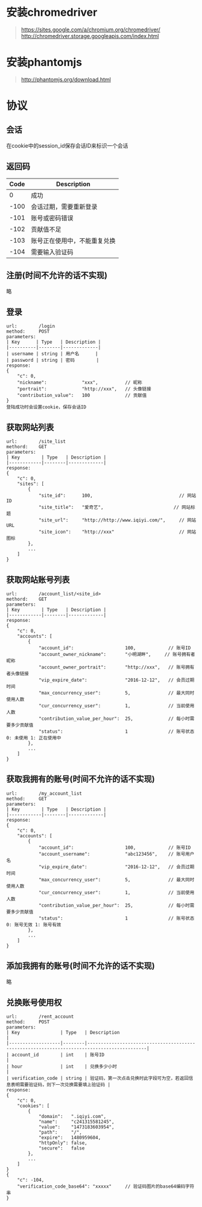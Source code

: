 # 安装chromedriver

> https://sites.google.com/a/chromium.org/chromedriver/
> http://chromedriver.storage.googleapis.com/index.html

# 安装phantomjs

> http://phantomjs.org/download.html
# 协议

## 会话

在cookie中的session_id保存会话ID来标识一个会话

## 返回码

| Code | Description                  |
|------|------------------------------|
| 0    | 成功                         |
| -100 | 会话过期，需要重新登录       |
| -101 | 账号或密码错误               |
| -102 | 贡献值不足                   |
| -103 | 账号正在使用中，不能重复兑换 |
| -104 | 需要输入验证码               |

## 注册(时间不允许的话不实现)

略

## 登录

```
url:      	/login
method:     POST
parameters:
| Key      | Type   | Description |
|----------|--------|-------------|
| username | string | 用户名      |
| password | string | 密码        |
response:
{
	"c": 0,
	"nickname": 			"xxx",			// 昵称
	"portrait": 			"http://xxx",	// 头像链接
	"contribution_value": 	100				// 贡献值
}
登陆成功时会设置cookie，保存会话ID
```

## 获取网站列表

```
url:    	/site_list
methord: 	GET
parameters:
| Key        | Type   | Description |
|------------|--------|-------------|
response:
{
	"c": 0,
	"sites": [
		{
			"site_id": 		100,								// 网站ID
			"site_title": 	"爱奇艺",							// 网站标题
			"site_url": 	"http://http://www.iqiyi.com/",		// 网站URL
			"site_icon": 	"http://xxx"						// 网站图标
		},
		...
	]
}
```

## 获取网站账号列表

```
url:    	/account_list/<site_id>
methord: 	GET
parameters:
| Key        | Type   | Description |
|------------|--------|-------------|
response:
{
	"c": 0,
	"accounts": [
		{
			"account_id": 					100,			// 账号ID
			"account_owner_nickname": 		"小明湖畔",		// 账号拥有者昵称
			"account_owner_portrait": 		"http://xxx",   // 账号拥有者头像链接
			"vip_expire_date": 				"2016-12-12",	// 会员过期时间
			"max_concurrency_user": 		5,				// 最大同时使用人数
			"cur_concurrency_user": 		1,				// 当前使用人数
			"contribution_value_per_hour":	25,				// 每小时需要多少贡献值
			"status": 						1				// 账号状态 0: 未使用 1: 正在使用中
		},
		...
	]
}
```

## 获取我拥有的账号(时间不允许的话不实现)

```
url: 		/my_account_list
method:		GET
parameters:
| Key        | Type   | Description |
|------------|--------|-------------|
response:
{
	"c": 0,
	"accounts": [
		{
			"account_id": 					100,			// 账号ID
			"account_username": 			"abc123456",	// 账号用户名
			"vip_expire_date": 				"2016-12-12",	// 会员过期时间
			"max_concurrency_user": 		5,				// 最大同时使用人数
			"cur_concurrency_user": 		1,				// 当前使用人数
			"contribution_value_per_hour": 	25,				// 每小时需要多少贡献值
			"status": 						1				// 账号状态 0: 账号无效 1: 账号有效
		},
		...
	]
}
```

## 添加我拥有的账号(时间不允许的话不实现)

略

## 兑换账号使用权

```
url: 		/rent_account
method:	 	POST
parameters:
| Key               | Type   | Description                                                                                |
|-------------------|--------|--------------------------------------------------------------------------------------------|
| account_id        | int    | 账号ID                                                                                     |
| hour              | int    | 兑换多少小时                                                                               |
| verification_code | string | 验证码，第一次点击兑换时此字段可为空，若返回信息表明需要验证码，则下一次兑换需要填上验证码 |
response:
{
	"c": 0,
	"cookies": [
		{
			"domain": 	".iqiyi.com",
			"name":   	"c241315581245",
			"value":  	"1473183603954",
			"path":   	"/",
			"expire": 	1480959604,
			"httpOnly": false,
			"secure": 	false
		},
		...
	]
}
{
	"c": -104,
	"verification_code_base64": "xxxxx"		// 验证码图片的base64编码字符串
}
```
